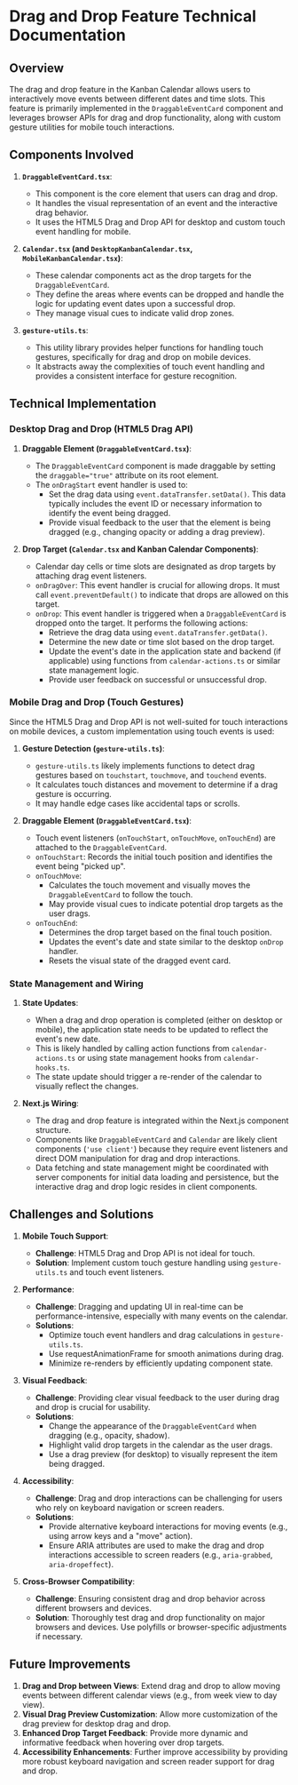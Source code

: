 # Drag and Drop Feature Technical Documentation

## Overview

The drag and drop feature in the Kanban Calendar allows users to interactively move events between different dates and time slots. This feature is primarily implemented in the `DraggableEventCard` component and leverages browser APIs for drag and drop functionality, along with custom gesture utilities for mobile touch interactions.

## Components Involved

1.  **`DraggableEventCard.tsx`**:
    *   This component is the core element that users can drag and drop.
    *   It handles the visual representation of an event and the interactive drag behavior.
    *   It uses the HTML5 Drag and Drop API for desktop and custom touch event handling for mobile.

2.  **`Calendar.tsx` (and `DesktopKanbanCalendar.tsx`, `MobileKanbanCalendar.tsx`)**:
    *   These calendar components act as the drop targets for the `DraggableEventCard`.
    *   They define the areas where events can be dropped and handle the logic for updating event dates upon a successful drop.
    *   They manage visual cues to indicate valid drop zones.

3.  **`gesture-utils.ts`**:
    *   This utility library provides helper functions for handling touch gestures, specifically for drag and drop on mobile devices.
    *   It abstracts away the complexities of touch event handling and provides a consistent interface for gesture recognition.

## Technical Implementation

### Desktop Drag and Drop (HTML5 Drag API)

1.  **Draggable Element (`DraggableEventCard.tsx`)**:
    *   The `DraggableEventCard` component is made draggable by setting the `draggable="true"` attribute on its root element.
    *   The `onDragStart` event handler is used to:
        *   Set the drag data using `event.dataTransfer.setData()`. This data typically includes the event ID or necessary information to identify the event being dragged.
        *   Provide visual feedback to the user that the element is being dragged (e.g., changing opacity or adding a drag preview).

2.  **Drop Target (`Calendar.tsx` and Kanban Calendar Components)**:
    *   Calendar day cells or time slots are designated as drop targets by attaching drag event listeners.
    *   `onDragOver`: This event handler is crucial for allowing drops. It must call `event.preventDefault()` to indicate that drops are allowed on this target.
    *   `onDrop`: This event handler is triggered when a `DraggableEventCard` is dropped onto the target. It performs the following actions:
        *   Retrieve the drag data using `event.dataTransfer.getData()`.
        *   Determine the new date or time slot based on the drop target.
        *   Update the event's date in the application state and backend (if applicable) using functions from `calendar-actions.ts` or similar state management logic.
        *   Provide user feedback on successful or unsuccessful drop.

### Mobile Drag and Drop (Touch Gestures)

Since the HTML5 Drag and Drop API is not well-suited for touch interactions on mobile devices, a custom implementation using touch events is used:

1.  **Gesture Detection (`gesture-utils.ts`)**:
    *   `gesture-utils.ts` likely implements functions to detect drag gestures based on `touchstart`, `touchmove`, and `touchend` events.
    *   It calculates touch distances and movement to determine if a drag gesture is occurring.
    *   It may handle edge cases like accidental taps or scrolls.

2.  **Draggable Element (`DraggableEventCard.tsx`)**:
    *   Touch event listeners (`onTouchStart`, `onTouchMove`, `onTouchEnd`) are attached to the `DraggableEventCard`.
    *   `onTouchStart`:  Records the initial touch position and identifies the event being "picked up".
    *   `onTouchMove`:
        *   Calculates the touch movement and visually moves the `DraggableEventCard` to follow the touch.
        *   May provide visual cues to indicate potential drop targets as the user drags.
    *   `onTouchEnd`:
        *   Determines the drop target based on the final touch position.
        *   Updates the event's date and state similar to the desktop `onDrop` handler.
        *   Resets the visual state of the dragged event card.

### State Management and Wiring

1.  **State Updates**:
    *   When a drag and drop operation is completed (either on desktop or mobile), the application state needs to be updated to reflect the event's new date.
    *   This is likely handled by calling action functions from `calendar-actions.ts` or using state management hooks from `calendar-hooks.ts`.
    *   The state update should trigger a re-render of the calendar to visually reflect the changes.

2.  **Next.js Wiring**:
    *   The drag and drop feature is integrated within the Next.js component structure.
    *   Components like `DraggableEventCard` and `Calendar` are likely client components (`'use client'`) because they require event listeners and direct DOM manipulation for drag and drop interactions.
    *   Data fetching and state management might be coordinated with server components for initial data loading and persistence, but the interactive drag and drop logic resides in client components.

## Challenges and Solutions

1.  **Mobile Touch Support**:
    *   **Challenge**: HTML5 Drag and Drop API is not ideal for touch.
    *   **Solution**: Implement custom touch gesture handling using `gesture-utils.ts` and touch event listeners.

2.  **Performance**:
    *   **Challenge**:  Dragging and updating UI in real-time can be performance-intensive, especially with many events on the calendar.
    *   **Solutions**:
        *   Optimize touch event handlers and drag calculations in `gesture-utils.ts`.
        *   Use requestAnimationFrame for smooth animations during drag.
        *   Minimize re-renders by efficiently updating component state.

3.  **Visual Feedback**:
    *   **Challenge**: Providing clear visual feedback to the user during drag and drop is crucial for usability.
    *   **Solutions**:
        *   Change the appearance of the `DraggableEventCard` when dragging (e.g., opacity, shadow).
        *   Highlight valid drop targets in the calendar as the user drags.
        *   Use a drag preview (for desktop) to visually represent the item being dragged.

4.  **Accessibility**:
    *   **Challenge**: Drag and drop interactions can be challenging for users who rely on keyboard navigation or screen readers.
    *   **Solutions**:
        *   Provide alternative keyboard interactions for moving events (e.g., using arrow keys and a "move" action).
        *   Ensure ARIA attributes are used to make the drag and drop interactions accessible to screen readers (e.g., `aria-grabbed`, `aria-dropeffect`).

5.  **Cross-Browser Compatibility**:
    *   **Challenge**: Ensuring consistent drag and drop behavior across different browsers and devices.
    *   **Solution**: Thoroughly test drag and drop functionality on major browsers and devices. Use polyfills or browser-specific adjustments if necessary.

## Future Improvements

1.  **Drag and Drop between Views**: Extend drag and drop to allow moving events between different calendar views (e.g., from week view to day view).
2.  **Visual Drag Preview Customization**: Allow more customization of the drag preview for desktop drag and drop.
3.  **Enhanced Drop Target Feedback**: Provide more dynamic and informative feedback when hovering over drop targets.
4.  **Accessibility Enhancements**: Further improve accessibility by providing more robust keyboard navigation and screen reader support for drag and drop. 